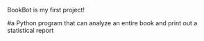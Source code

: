BookBot is my first project!

#a Python program that can analyze an entire book and print out a statistical report
